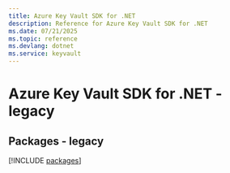 ```yaml
---
title: Azure Key Vault SDK for .NET
description: Reference for Azure Key Vault SDK for .NET
ms.date: 07/21/2025
ms.topic: reference
ms.devlang: dotnet
ms.service: keyvault
---
```

# Azure Key Vault SDK for .NET - legacy
## Packages - legacy
[!INCLUDE [packages](key-vault-index.md)]
